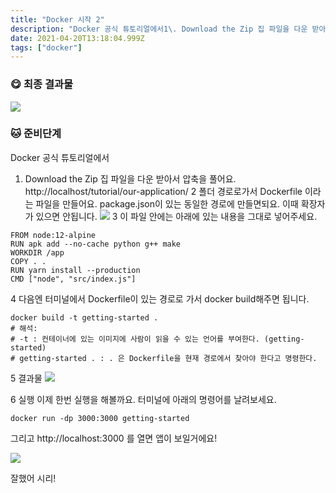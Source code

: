 ```yaml
---
title: "Docker 시작 2"
description: "Docker 공식 튜토리얼에서1\. Download the Zip 집 파일을 다운 받아서 압축을 풀어요.http&#x3A;//localhost/tutorial/our-application/2 폴더 경로로가서 Dockerfile 이라는 파일을 만들어요. package.j"
date: 2021-04-20T13:18:04.999Z
tags: ["docker"]
---
```

### 😋 최종 결과물
![](/images/074b7703-3186-4df1-8601-1be5f9e22b4e-image.png)

### 🐱 준비단계
Docker 공식 튜토리얼에서
1. Download the Zip 집 파일을 다운 받아서 압축을 풀어요.
http://localhost/tutorial/our-application/
2 폴더 경로로가서 Dockerfile 이라는 파일을 만들어요. package.json이 있는 동일한 경로에 만들면되요. 이때 확장자가 있으면 안됩니다. 
![](/images/7147bc4e-a9d7-44e6-9b4a-91b2da458628-image.png)
3 이 파일 안에는 아래에 있는 내용을 그대로 넣어주세요.
```
FROM node:12-alpine
RUN apk add --no-cache python g++ make
WORKDIR /app
COPY . .
RUN yarn install --production
CMD ["node", "src/index.js"]
```
4 다음엔 터미널에서 Dockerfile이 있는 경로로 가서 docker build해주면 됩니다.
```
docker build -t getting-started .
# 해석:
# -t : 컨테이너에 있는 이미지에 사람이 읽을 수 있는 언어를 부여한다. (getting-started)
# getting-started . : . 은 Dockerfile을 현재 경로에서 찾아야 한다고 명령한다.
```
5 결과물
![](/images/fa50712c-2d1e-4610-8dfe-28a792a607b9-image.png)

6 실행
이제 한번 실행을 해볼까요.
터미널에 아래의 명령어를 날려보세요.
```
docker run -dp 3000:3000 getting-started
```
그리고  http://localhost:3000 를 열면
앱이 보일거에요!

![](/images/c65c747b-03bd-4e3c-ba10-5382341efbb3-image.png)

잘했어 시리! 






